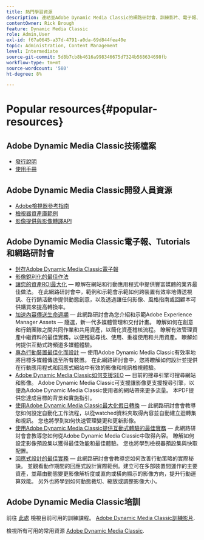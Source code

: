 ```yaml
---
title: 熱門學習資源
description: 連結至Adobe Dynamic Media Classic的網路研討會、訓練影片、電子報、最佳作法資訊和開發人員資源。
contentOwner: Rick Brough
feature: Dynamic Media Classic
role: Admin,User
exl-id: f67a0645-a37d-4791-a0da-69d844fea40e
topic: Administration, Content Management
level: Intermediate
source-git-commit: 5d8b7cb8b4616a998346675d7324b568634698fb
workflow-type: tm+mt
source-wordcount: '580'
ht-degree: 8%

---
```


# Popular resources{#popular-resources}

## Adobe Dynamic Media Classic技術檔案

* [發行說明](https://experienceleague.adobe.com/docs/dynamic-media-developer-resources/release-notes/s7rn2017.html)
* [使用手冊](introduction.md)

## Adobe Dynamic Media Classic開發人員資源

* [Adobe檢視器參考指南](https://experienceleague.adobe.com/docs/dynamic-media-developer-resources.html)
* [檢視器資產庫範例](https://landing.adobe.com/en/na/dynamic-media/ctir-2755/live-demos.html)
* [影像提供與影像轉譯API](https://experienceleague.adobe.com/docs/dynamic-media-developer-resources.html)

## Adobe Dynamic Media Classic電子報、Tutorials和網路研討會

* [封存Adobe Dynamic Media Classic電子報](/help/using/dynamic-media-newsletter.md)
* [影像銳利化的最佳作法](/help/using/assets/s7_sharpening_images.pdf)
* [讓您的資產ROI最大化](https://adobecustomersuccess.adobeconnect.com/p5ar3hfrrec/?launcher=false&amp;fcsContent=true&amp;pbMode=normal&amp;proto=true)  — 瞭解在網站和行動應用程式中提供豐富媒體的業界最佳做法。 在此網路研討會中，範例和示範會示範如何跨裝置有效率地傳送視訊、在行銷活動中提供動態創意，以及透過讓任何影像、風格指南或回顧本可供購買來提高轉換率。
* [加速內容傳送生命週期](https://adobecustomersuccess.adobeconnect.com/p88ducm9pqv/)  — 此網路研討會為您介紹和示範Adobe Experience Manager Assets — 隨選，新一代多媒體管理和交付計畫。 瞭解如何在創意和行銷團隊之間共同作業和共用資產，以簡化資產稽核流程。 瞭解有效管理資產中繼資料的最佳實務，以便輕鬆尋找、使用、重複使用和共用資產。 瞭解如何提供互動式跨頻道多媒體體驗。
* [專為行動裝置最佳化而設計](https://adobecustomersuccess.adobeconnect.com/p6oqd3wydif/?launcher=false&amp;fcsContent=true&amp;pbMode=normal&amp;proto=true)  — 使用Adobe Dynamic Media Classic有效率地將目標多媒體傳送至所有裝置。 在此網路研討會中，您將瞭解如何設計並提供在行動應用程式和回應式網站中有效的影像和視訊檢視體驗。
* [Adobe Dynamic Media Classic如何支援SEO](/help/using/assets/s7_seo.pdf)  — 目前的搜尋引擎可搜尋網站和影像。 Adobe Dynamic Media Classic可支援讓影像更支援搜尋引擎，以便為Adobe Dynamic Media Classic使用者的網站帶來更多流量。 本PDF提供您達成目標的背景和實施指引。
* [使用Adobe Dynamic Media Classic最大化假日轉換](https://adobecustomersuccess.adobeconnect.com/p32n1yr85c9/?proto=true)  — 此網路研討會會教導您如何設定自動化工作流程，以從watched資料夾取得內容並自動建立迴轉集和視訊。 您也將學到如何快速管理變更和更新影像。
* [使用Adobe Dynamic Media Classic提供互動式體驗的最佳實務](https://seminars.adobeconnect.com/p7wb8ej3u6d/)  — 此網路研討會會教導您如何從Adobe Dynamic Media Classic中取得內容。 瞭解如何設定影像預設集以獲得最佳效能和最佳體驗。 您也將學到檢視器預設集與快取配置。
* [回應式設計的最佳實務](https://offers.adobe.com/en/na/marketing/landings/_40458_responsive_design_live_on_demand_webinar.html)  — 此網路研討會會教導您如何改善行動策略的實際秘訣。 並觀看動作期間的回應式設計實際範例。建立可在多部裝置間運作的主要資產，並藉由動態變更影像解析度或直向或橫向顯示的影像方向，提升行動運算效能。 另外也將學到如何動態裁切、縮放或調整影像大小。

## Adobe Dynamic Media Classic培訓

前往 [此處](https://training.adobe.com/training/courses.html#product=adobe-scene7) 檢視目前可用的訓練課程。
[Adobe Dynamic Media Classic訓練影片](https://experienceleague.adobe.com/docs/dynamic-media-classic/using/intro/training-videos.html#intro).

檢視所有可用的常用資源 [Adobe Dynamic Media Classic](home.md).
